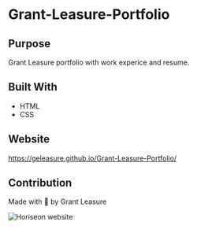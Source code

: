 # Grant-Leasure-Portfolio

## Purpose
Grant Leasure portfolio with work experice and resume.

## Built With
* HTML
* CSS

## Website
https://geleasure.github.io/Grant-Leasure-Portfolio/

## Contribution
Made with 🤪 by Grant Leasure

![Horiseon website]("./assets/images.website.png")
